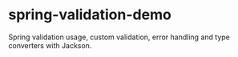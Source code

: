 # spring-validation-demo
Spring validation usage, custom validation, error handling and type converters with Jackson.
